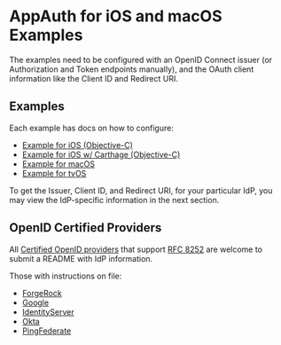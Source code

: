 # AppAuth for iOS and macOS Examples

The examples need to be configured with an OpenID Connect issuer (or
Authorization and Token endpoints manually), and the OAuth client information
like the Client ID and Redirect URI.

## Examples

Each example has docs on how to configure:

* [Example for iOS (Objective-C)](Example-iOS_ObjC/README.md)
* [Example for iOS w/ Carthage (Objective-C)](Example-iOS_ObjC-Carthage/README.md)
* [Example for macOS](Example-macOS/README.md)
* [Example for tvOS](Example-tvOS/README.md)

To get the Issuer, Client ID, and Redirect URI, for your particular IdP, you
may view the IdP-specific information in the next section.

## OpenID Certified Providers

All [Certified OpenID providers](http://openid.net/certification/) that support
[RFC 8252](https://tools.ietf.org/html/rfc8252#appendix-A)
are welcome to submit a README with IdP information.

Those with instructions on file:

* [ForgeRock](README-ForgeRock.md)
* [Google](README-Google.md)
* [IdentityServer](README-IdentityServer.md)
* [Okta](README-Okta.md)
* [PingFederate](README-PingFederate.md)

